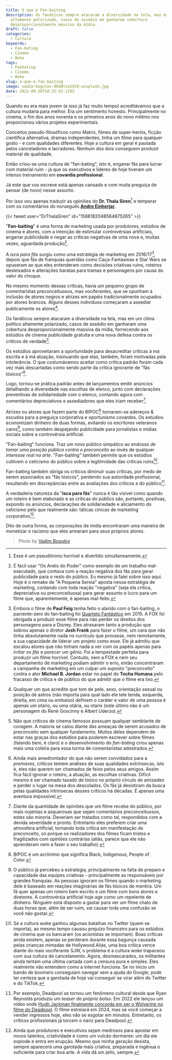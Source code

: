 ```yaml
---
title: O que é Fan-baiting
description: Os fanáticos sempre atacaram a diversidade na tela, mas em um clima político
  altamente polarizado, casos de assédio em ganharam cobertura
  desproporcionalmente massiva da mídia.
draft: false
categories:
  - Cultura
keywords:
  - Fan-bating
  - Cinema
  - Woke
tags:
  - Fanbating
  - Cinema
  - Woke
slug: o-que-e-fan-baiting
image: vadim-bogulov-9kbNYzo1XtQ-unsplash.jpg
date: 2022-09-26T18:32:53.129Z
---
```


Quando eu era mais jovem (e isso já faz muito tempo) acreditávamos que a cultura mudaria para melhor. Era um sentimento honesto. Principalmente no cinema, o fim dos anos noventa e os primeiros anos do novo milênio nos proporcionou vários projetos experimentais. 

Conceitos pseudo-filosóficos como Matrix, filmes de super-heróis, ficção científica alternativa, dramas independentes, tinha um filme para qualquer gosto - e com qualidades diferentes. Hoje a cultura em geral é pautada pelos canceladores e lacradores. Nenhum dos dois conseguem produzir material de qualidade.

Então criou-se uma cultura de "fan-bating", isto é, enganar fãs para lucrar com material ruim - já que os executivos e líderes de hoje tiveram um intenso treinamento em **covardia profissional**.

Já este que vos escreve está apenas cansado e com muita preguiça de pensar (de novo) nesse assunto.

Por isso vou apenas traduzir as opiniões do **Dr. Thala Siren**[^1] e temperar com os comentários do norueguês **[Andre Einherjar](https://www.youtube.com/watch?v=KKv6P5Ec3hg)**. 

[^1]: Esse é um pseudônimo horrível e divertido simultaneamente. 

{{< tweet user="DrThalaSiren" id="1568182048564875265" >}}

"**Fan-baiting**" é uma forma de marketing usada por produtores, estúdios de cinema e atores, com a intenção de estimular controvérsias artificiais, angariar publicidade e negar as críticas negativas de uma nova e, muitas vezes, aguardada produção[^2].

[^2]: É fácil usar "Os Anéis do Poder" como exemplo de um trabalho mal-executado, que contava com a reação negativa dos fãs para gerar publicidade para o resto do público. Eu mesmo já falei sobre isso aqui. Hoje é o remake de "A Pequena Sereia" aposta nessa estratégia de marketing, contando com toda reação "negativa" (seja ela crítica, depreciativa ou preconceituosa) para gerar assunto e lucro para um filme que, aparentemente, é apenas mal-feito.

A *isca para fãs* surgiu como uma estratégia de marketing em 2016/17[^3], depois que fãs de franquias queridas como Caça-Fantasmas e Star Wars se opuseram ao que eles entenderam como decisões criativas ruins, roteiros desleixados e alterações baratas para tramas e personagens por causa do valor do choque.

[^3]: Embora o filme de **Paul Feig** tenha feito o alarido com o fan-baiting, o paciente-zero do fan-baiting foi [Quarteto Fantástico](https://www.imdb.com/title/tt1502712/?ref_=fn_al_tt_1) em 2015. A FOX foi obrigada a produzir esse filme para não perder os direitos dos personagens para a Disney. Eles atrasaram tanto a produção que sobrou apenas o diretor **Josh Frank** para fazer o filme, um cara que não tinha absolutamente nada no currículo que provasse, nem remotamente, a sua capacidade de liderar um projeto como esse. Ele já admitiu que escalou atores que não tinham nada a ver com os papéis apenas para *irritar os fãs* e *parecer um gênio*. Foi a tempestade perfeita para produzir um filme horrível. Contudo, nem a FOX e nem seu departamento de marketing podiam admitir o erro, então concentraram a campanha de marketing em um culpar um suposto "preconceito" contra o ator **Michael B. Jordan** estar no papel do **Tocha Humana** pelo fracasso de crítica e de público do que admitir que o filme era lixo. 

No mesmo momento dessas críticas, havia um pequeno grupo de comentaristas preconceituosos, mas vociferantes, que se opunham à inclusão de atores negros e atrizes em papéis tradicionalmente ocupados por atores brancos. Alguns desses indivíduos começaram a assediar publicamente os atores[^4].

[^4]:  Qualquer um que acredite que tom de pele, sexo, orientação sexual ou posição de astros (não importa para qual lado ele tele tenda, esquerda, direita, em cima ou embaixo) definem o caráter e valor de uma pessoa é apenas um otário, ou uma otária, ou otarix (este último não é um personagem do René Goscinny e Albert Uderzo).

Os fanáticos sempre atacaram a diversidade na tela, mas em um clima político altamente polarizado, casos de assédio em ganharam uma cobertura desproporcionalmente massiva da mídia, fornecendo aos estúdios de cinema publicidade gratuita e uma nova defesa contra os críticos de verdade[^5].

[^5]: Não que críticos de cinema famosos possuam qualquer semblante de coragem. A maioria se calou diante das ameaças de serem acusados de preconceito sem qualquer fundamento. Muitos deles dependem de estar nas graças dos estúdios para poderem escrever sobre filmes (falando bem, é claro) e o desenvolvimento do *fan-bating* criou apenas mais uma coleira para essa turma de comentaristas adestrados.

Os estúdios aproveitaram a oportunidade para desacreditar críticas à má escrita e à má atuação, insinuando que elas, também, foram motivadas pela intolerância. O que costumávamos aceitar como crítica padrão foram cada vez mais descartadas como sendo parte da crítica ignorante de "fãs tóxicos"[^6].

[^6]: Ainda mais amedrontador do que não serem convidados para a *premieres*, críticos temem análises de suas qualidades extrínsecas, isto é, eles não querem ser chamados de feios pelos seus amigos. Assim fica fácil ignorar o roteiro, a atuação, as escolhas criativas. Difícil mesmo é ser chamado taxado de tóxico no próprio círculo de amizades e perder o lugar na mesa dos descolados. Os fãs já desistiram da busca pelas qualidades intrínsecas desses críticos há décadas. É apenas uma aventura impossível.

Logo, tornou-se prática padrão antes de lançamentos emitir anúncios detalhando a diversidade nas escolhas de elenco, junto com declarações preventivas de solidariedade com o elenco, contando agora com comentários depreciativos e assediadores que eles iriam receber[^7].

[^7]: Diante da quantidade de opiniões que um filme recebe do público, por mais nojentas e asquerosas que sejam comentários preconceituosos, estes são minoria. Deveriam ser tratados como tal, respondidos com a devida severidade e pronto. Entretanto eles preferem criar uma atmosfera artificial, tornando toda crítica em manifestação de preconceito, só porque os realizadores dos filmes ficam tristes e fragilizados com opiniões contrárias (aliás, parece que ele não aprenderam nem a fazer o seu trabalho). 

Atrizes ou atores que fazem parte do BIPOC[^8] tornaram-se adereços & escudos para a preguiça corporativa e oportunismo covardes. Os estúdios economizam dinheiro de duas formas, evitando os escritores veteranos caros[^9], como também despejando publicidade para jornalistas e mídias sociais sobre a controvérsia artificial.

[^8]: BIPOC é um acrônimo que significa Black, Indigenous, People of Color. 
[^9]: O público já percebeu a estratégia, principalmente na falta de preparo e capacidade das equipes criativas - principalmente as responsáveis por grandes franquias. As pessoas ignoram os filmes quando o marketing dele é baseado em reações imaginárias de fãs tóxicos de mentira. Um fã quer apenas um roteiro bem escrito e um filme com bons atores e diretores. A controvérsia artificial hoje age como um repelente de dinheiro. Ninguém está disposto a gastar para ver um filme chato de duas horas que, além de ser ruim, vai causar toda uma confusão se você não gostar. 

"Fan-baiting" funciona. Traz um novo público simpático ao endosso *de tomar uma posição pública contra o preconceito* ao invés de qualquer *interesse real na arte*. "Fan-baiting" também permite que os estúdios cultivem o ceticismo do público sobre a legitimidade das críticas ruins[^10].
[^10]: Se a cultura woke ganhou algumas batalhas no Twitter (quem se importa), ao mesmo tempo causou prejuízo financeiro para os estúdios de cinema que os bancaram (os acionistas se importam). Boas críticas ainda existem, apenas se perderam durante essa bagunça causada pelas crianças mimadas de Hollywood.Aliás, uma boa crítica vence diante do mais vociferante SJW, o problema é a cultura woke trapaceou com sua cultura de cancelamento. Agora, desmascarados, os militantes ainda tentam uma última cartada com a censura pura e simples. Eles realmente não entendem como a internet funciona. Se no início um bando de boomers conseguiam navegar sem a ajuda do Google, pode ter certeza que a garotada de hoje vai conseguir se virar além do Twitter e do TikTok. 

Fan-baiting também obriga os críticos diminuir suas críticas, por medo de serem associados ao "fãs tóxicos", perdendo sua autoridade profissional, resultando em discrepâncias entre as avaliações dos críticos e do público[^11].
[^11]: Por exemplo, Deadpool se tornou um fenômeno cultural desde que Ryan Reynolds produziu um *teaser do próprio bolso*. Em 2022 ele lançou um vídeo onde [Hugh Jackman finalmente concorda em ser o Wolverine no filme do Deadpool](https://www.youtube.com/watch?v=Yd47Z8HYf0Y). O filme estreiará em 2024, mas se você começar a vender ingressos hoje, eles vão se esgotar em minutos. Entretanto, os críticos profissionais já torcem o nariz para Deadpool.

A verdadeira natureza da "**isca para fãs**" nunca é tão visível como quando um roteiro é bem elaborado e as críticas do público são, portanto, positivas, expondo os anúncios, declarações de solidariedade e aliciamento do ceticismo pelo que realmente são: táticas cínicas de marketing corporativo[^12].
[^12]: Ainda que produtores e executivos sejam medrosos para apostar em novos talentos, criatividade é como um vulcão dormente: um dia ele explode e entra em erupção. Mesmo que minha geração desista, sempre aparecerá uma garotada mais criativa, preparada e ingênua o suficiente para criar boa arte. A vida dá um jeito, sempre. 

Dito de outra forma, as corporações de mídia encontraram uma maneira de monetizar o racismo que eles armaram para seus próprios atores.

>Photo by [Vadim Bogulov](https://unsplash.com/@franku84?utm_source=unsplash&utm_medium=referral&utm_content=creditCopyText)
  